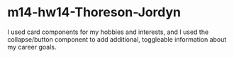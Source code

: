 # m14-hw14-Thoreson-Jordyn
I used card components for my hobbies and interests, and I used the collapse/button component to add additional, toggleable information about my career goals.